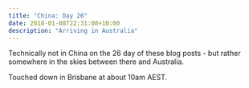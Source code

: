 ```yaml
---
title: "China: Day 26"
date: 2018-01-08T22:31:08+10:00
description: "Arriving in Australia"
---
```

Technically not in China on the 26 day of these blog posts - but rather somewhere in the skies between there and Australia.

Touched down in Brisbane at about 10am AEST.
